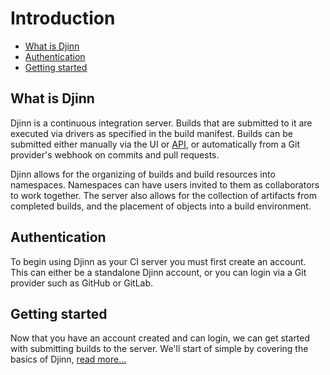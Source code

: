# Introduction

* [What is Djinn](#what-is-djinn)
* [Authentication](#authentication)
* [Getting started](#getting-started)

## What is Djinn

Djinn is a continuous integration server. Builds that are submitted to it are
executed via drivers as specified in the build manifest. Builds can be submitted
either manually via the UI or [API](/api), or automatically from a Git
provider's webhook on commits and pull requests.

Djinn allows for the organizing of builds and build resources into namespaces.
Namespaces can have users invited to them as collaborators to work together. The
server also allows for the collection of artifacts from completed builds, and
the placement of objects into a build environment.

## Authentication

To begin using Djinn as your CI server you must first create an account. This
can either be a standalone Djinn account, or you can login via a Git provider
such as GitHub or GitLab.

## Getting started

Now that you have an account created and can login, we can get started with
submitting builds to the server. We'll start of simple by covering the basics
of Djinn, [read more...](/user/the-basics)
